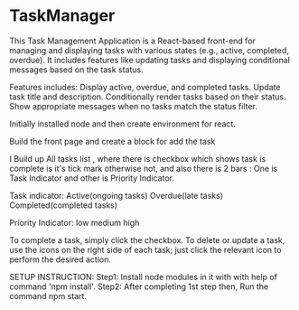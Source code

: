 # TaskManager

This Task Management Application is a React-based front-end for managing and displaying tasks with various states (e.g., active, completed, overdue). It includes features like updating tasks and displaying conditional messages based on the task status.

Features includes:
Display active, overdue, and completed tasks.
Update task title and description.
Conditionally render tasks based on their status.
Show appropriate messages when no tasks match the status filter.

Initially installed node and then create environment for react.

Build the front page and create a block for add the task

I Build up All tasks list , where there is checkbox which shows task is complete is it's tick mark otherwise not,
and also there is 2 bars : One is Task Indicator and other is Priority Indicator.

Task indicator:
Active(ongoing tasks)
Overdue(late tasks)
Completed(completed tasks)

Priority Indicator:
low
medium
high

To complete a task, simply click the checkbox. To delete or update a task, use the icons on the right side of each task; just click the relevant icon to perform the desired action.


SETUP INSTRUCTION:
Step1: Install node modules in it with with help of command 'npm install'.
Step2: After completing 1st step then, Run the command npm start.  

